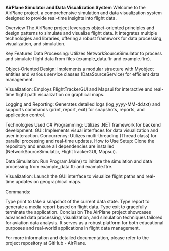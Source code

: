 __AirPlane Simulator and Data Visualization System__
Welcome to the AirPlane project, a comprehensive simulation and data visualization system designed to provide real-time insights into flight data.

Overview
The AirPlane project leverages object-oriented principles and design patterns to simulate and visualize flight data. It integrates multiple technologies and libraries, offering a robust framework for data processing, visualization, and simulation.

Key Features
Data Processing: Utilizes NetworkSourceSimulator to process and simulate flight data from files (example_data.ftr and example.ftre).

Object-Oriented Design: Implements a modular structure with Myobject entities and various service classes (DataSourceService) for efficient data management.

Visualization: Employs FlightTrackerGUI and Mapsui for interactive and real-time flight path visualization on graphical maps.

Logging and Reporting: Generates detailed logs (log_yyyy-MM-dd.txt) and supports commands (print, report, exit) for snapshots, reports, and application control.

Technologies Used
C# Programming: Utilizes .NET framework for backend development.
GUI: Implements visual interfaces for data visualization and user interaction.
Concurrency: Utilizes multi-threading (Thread class) for parallel processing and real-time updates.
How to Use
Setup: Clone the repository and ensure all dependencies are installed (NetworkSourceSimulator, FlightTrackerGUI, Mapsui).

Data Simulation: Run Program.Main() to initiate the simulation and data processing from example_data.ftr and example.ftre.

Visualization: Launch the GUI interface to visualize flight paths and real-time updates on geographical maps.

Commands:

Type print to take a snapshot of the current data state.
Type report to generate a media report based on flight data.
Type exit to gracefully terminate the application.
Conclusion
The AirPlane project showcases advanced data processing, visualization, and simulation techniques tailored for aviation data analysis. It serves as a robust platform for both educational purposes and real-world applications in flight data management.

For more information and detailed documentation, please refer to the project repository at GitHub - AirPlane.
